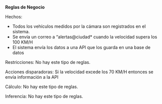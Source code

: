 **Reglas de Negocio**

Hechos:

* Todos los vehículos medidos por la cámara son registrados en el sistema.  
* Se envía un correo a “alertas@ciudad\* cuando la velocidad supera los 100 KM/H  
* El sistema envía los datos a una API que los guarda en una base de datos

Restricciones: No hay este tipo de reglas.

Acciones disparadoras: Si la velocidad excede los 70 KM/H entonces se envía información a la API

Cálculo: No hay este tipo de reglas.

Inferencia:  No hay este tipo de reglas.  
